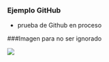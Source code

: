 ### Ejemplo GitHub

- prueba de Github en proceso

###Imagen para no ser ignorado

![](https://images.wikidexcdn.net/mwuploads/wikidex/4/4c/latest/20170922020346/EP986_Psyduck_de_Misty.png)
